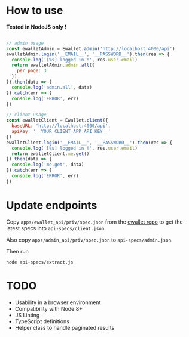 # How to use

**Tested in NodeJS only !**

```javascript

// admin usage
const ewalletAdmin = Ewallet.admin('http://localhost:4000/api')
ewalletAdmin.login('__EMAIL__', '__PASSWORD__').then(res => {
  console.log('[%s] logged in !', res.user.email)
  return ewalletAdmin.admin.all({
    per_page: 3
  })
}).then(data => {
  console.log('admin.all', data)
}).catch(err => {
  console.log('ERROR', err)
})

// client usage
const ewalletClient = Ewallet.client({
  baseURL: 'http://localhost:4000/api',
  apiKey: '__YOUR_CLIENT_APP_API_KEY__'
})
ewalletClient.login('__EMAIL__', '__PASSWORD__').then(res => {
  console.log('[%s] logged in !', res.user.email)
  return ewalletClient.me.get()
}).then(data => {
  console.log('me.get', data)
}).catch(err => {
  console.log('ERROR', err)
})

```

# Update endpoints

Copy `apps/ewallet_api/priv/spec.json` from the [ewallet repo](https://github.com/omisego/ewallet) to get the latest specs into `api-specs/client.json`. 

Also copy `apps/admin_api/priv/spec.json` to `api-specs/admin.json`. 

Then run 

```
node api-specs/extract.js
```

# TODO

- Usability in a browser environment
- Compatibility with Node 8+
- JS Linting
- TypeScript definitions
- Helper class to handle paginated results
